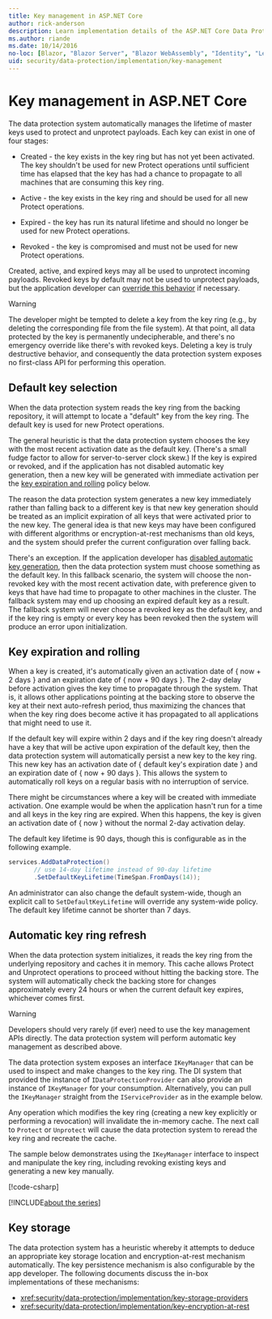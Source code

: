 ```yaml
---
title: Key management in ASP.NET Core
author: rick-anderson
description: Learn implementation details of the ASP.NET Core Data Protection key management APIs.
ms.author: riande
ms.date: 10/14/2016
no-loc: [Blazor, "Blazor Server", "Blazor WebAssembly", "Identity", "Let's Encrypt", Razor, SignalR]
uid: security/data-protection/implementation/key-management
---
```

# Key management in ASP.NET Core

<a name="data-protection-implementation-key-management"></a>

The data protection system automatically manages the lifetime of master keys used to protect and unprotect payloads. Each key can exist in one of four stages:

* Created - the key exists in the key ring but has not yet been activated. The key shouldn't be used for new Protect operations until sufficient time has elapsed that the key has had a chance to propagate to all machines that are consuming this key ring.

* Active - the key exists in the key ring and should be used for all new Protect operations.

* Expired - the key has run its natural lifetime and should no longer be used for new Protect operations.

* Revoked - the key is compromised and must not be used for new Protect operations.

Created, active, and expired keys may all be used to unprotect incoming payloads. Revoked keys by default may not be used to unprotect payloads, but the application developer can [override this behavior](xref:security/data-protection/consumer-apis/dangerous-unprotect#data-protection-consumer-apis-dangerous-unprotect) if necessary.

>[!WARNING]
> The developer might be tempted to delete a key from the key ring (e.g., by deleting the corresponding file from the file system). At that point, all data protected by the key is permanently undecipherable, and there's no emergency override like there's with revoked keys. Deleting a key is truly destructive behavior, and consequently the data protection system exposes no first-class API for performing this operation.

## Default key selection

When the data protection system reads the key ring from the backing repository, it will attempt to locate a "default" key from the key ring. The default key is used for new Protect operations.

The general heuristic is that the data protection system chooses the key with the most recent activation date as the default key. (There's a small fudge factor to allow for server-to-server clock skew.) If the key is expired or revoked, and if the application has not disabled automatic key generation, then a new key will be generated with immediate activation per the [key expiration and rolling](xref:security/data-protection/implementation/key-management#data-protection-implementation-key-management-expiration) policy below.

The reason the data protection system generates a new key immediately rather than falling back to a different key is that new key generation should be treated as an implicit expiration of all keys that were activated prior to the new key. The general idea is that new keys may have been configured with different algorithms or encryption-at-rest mechanisms than old keys, and the system should prefer the current configuration over falling back.

There's an exception. If the application developer has [disabled automatic key generation](xref:security/data-protection/configuration/overview#disableautomatickeygeneration), then the data protection system must choose something as the default key. In this fallback scenario, the system will choose the non-revoked key with the most recent activation date, with preference given to keys that have had time to propagate to other machines in the cluster. The fallback system may end up choosing an expired default key as a result. The fallback system will never choose a revoked key as the default key, and if the key ring is empty or every key has been revoked then the system will produce an error upon initialization.

<a name="data-protection-implementation-key-management-expiration"></a>

## Key expiration and rolling

When a key is created, it's automatically given an activation date of { now + 2 days } and an expiration date of { now + 90 days }. The 2-day delay before activation gives the key time to propagate through the system. That is, it allows other applications pointing at the backing store to observe the key at their next auto-refresh period, thus maximizing the chances that when the key ring does become active it has propagated to all applications that might need to use it.

If the default key will expire within 2 days and if the key ring doesn't already have a key that will be active upon expiration of the default key, then the data protection system will automatically persist a new key to the key ring. This new key has an activation date of { default key's expiration date } and an expiration date of { now + 90 days }. This allows the system to automatically roll keys on a regular basis with no interruption of service.

There might be circumstances where a key will be created with immediate activation. One example would be when the application hasn't run for a time and all keys in the key ring are expired. When this happens, the key is given an activation date of { now } without the normal 2-day activation delay.

The default key lifetime is 90 days, though this is configurable as in the following example.

```csharp
services.AddDataProtection()
       // use 14-day lifetime instead of 90-day lifetime
       .SetDefaultKeyLifetime(TimeSpan.FromDays(14));
```

An administrator can also change the default system-wide, though an explicit call to `SetDefaultKeyLifetime` will override any system-wide policy. The default key lifetime cannot be shorter than 7 days.

## Automatic key ring refresh

When the data protection system initializes, it reads the key ring from the underlying repository and caches it in memory. This cache allows Protect and Unprotect operations to proceed without hitting the backing store. The system will automatically check the backing store for changes approximately every 24 hours or when the current default key expires, whichever comes first.

>[!WARNING]
> Developers should very rarely (if ever) need to use the key management APIs directly. The data protection system will perform automatic key management as described above.

The data protection system exposes an interface `IKeyManager` that can be used to inspect and make changes to the key ring. The DI system that provided the instance of `IDataProtectionProvider` can also provide an instance of `IKeyManager` for your consumption. Alternatively, you can pull the `IKeyManager` straight from the `IServiceProvider` as in the example below.

Any operation which modifies the key ring (creating a new key explicitly or performing a revocation) will invalidate the in-memory cache. The next call to `Protect` or `Unprotect` will cause the data protection system to reread the key ring and recreate the cache.

The sample below demonstrates using the `IKeyManager` interface to inspect and manipulate the key ring, including revoking existing keys and generating a new key manually.

[!code-csharp[](key-management/samples/key-management.cs)]

[!INCLUDE[about the series](~/includes/code-comments-loc.md)]

## Key storage

The data protection system has a heuristic whereby it attempts to deduce an appropriate key storage location and encryption-at-rest mechanism automatically. The key persistence mechanism is also configurable by the app developer. The following documents discuss the in-box implementations of these mechanisms:

* <xref:security/data-protection/implementation/key-storage-providers>
* <xref:security/data-protection/implementation/key-encryption-at-rest>
